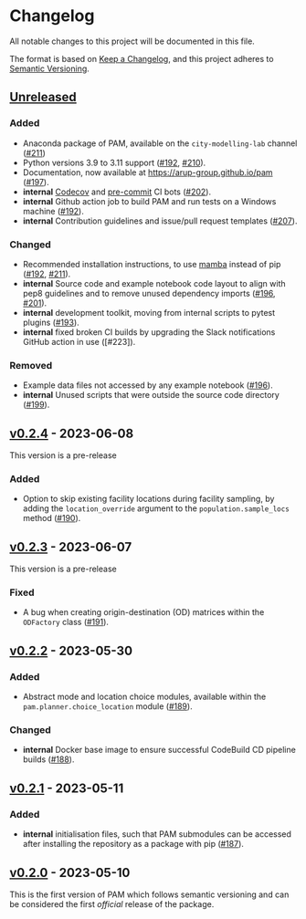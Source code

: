 <!---
Changelog headings can be any of:

Added: for new features.
Changed: for changes in existing functionality.
Deprecated: for soon-to-be removed features.
Removed: for now removed features.
Fixed: for any bug fixes.
Security: in case of vulnerabilities.
-->

# Changelog

All notable changes to this project will be documented in this file.

The format is based on [Keep a Changelog](https://keepachangelog.com/en/1.1.0/),
and this project adheres to [Semantic Versioning](https://semver.org/spec/v2.0.0.html).

## [Unreleased]

### Added
- Anaconda package of PAM, available on the `city-modelling-lab` channel ([#211])
- Python versions 3.9 to 3.11 support ([#192], [#210]).
- Documentation, now available at https://arup-group.github.io/pam ([#197]).
- **internal** [Codecov](https://codecov.io) and [pre-commit](https://pre-commit.ci/) CI bots ([#202]).
- **internal** Github action job to build PAM and run tests on a Windows machine ([#192]).
- **internal** Contribution guidelines and issue/pull request templates ([#207]).

### Changed
- Recommended installation instructions, to use [mamba](https://mamba.readthedocs.io/en/latest/index.html) instead of pip ([#192], [#211]).
- **internal** Source code and example notebook code layout to align with pep8 guidelines and to remove unused dependency imports ([#196], [#201]).
- **internal** development toolkit, moving from internal scripts to pytest plugins ([#193]).
- **internal** fixed broken CI builds by upgrading the Slack notifications GitHub action in use ([#223]).

### Removed
- Example data files not accessed by any example notebook ([#196]).
- **internal** Unused scripts that were outside the source code directory ([#199]).

## [v0.2.4] - 2023-06-08
This version is a pre-release

### Added
- Option to skip existing facility locations during facility sampling, by adding the `location_override` argument to the `population.sample_locs` method ([#190]).

## [v0.2.3] - 2023-06-07
This version is a pre-release

### Fixed
- A bug when creating origin-destination (OD) matrices within the `ODFactory` class ([#191]).

## [v0.2.2] - 2023-05-30

### Added
- Abstract mode and location choice modules, available within the `pam.planner.choice_location` module ([#189]).

### Changed
- **internal** Docker base image to ensure successful CodeBuild CD pipeline builds ([#188]).

## [v0.2.1] - 2023-05-11

### Added
- **internal** initialisation files, such that PAM submodules can be accessed after installing the repository as a package with pip ([#187]).

## [v0.2.0] - 2023-05-10

This is the first version of PAM which follows semantic versioning and can be considered the first _official_ release of the package. 


[unreleased]: https://github.com/arup-group/pam/compare/v0.2.4...main
[v0.2.4]: https://github.com/arup-group/pam/compare/v0.2.3...v0.2.4
[v0.2.3]: https://github.com/arup-group/pam/compare/v0.2.2...v0.2.3
[v0.2.2]: https://github.com/arup-group/pam/compare/v0.2.1...v0.2.2
[v0.2.1]: https://github.com/arup-group/pam/compare/v0.2.0...v0.2.1
[v0.2.0]: https://github.com/arup-group/pam/compare/initial_version...v0.2.0

[#211]: https://github.com/arup-group/pam/pull/211
[#210]: https://github.com/arup-group/pam/pull/210
[#207]: https://github.com/arup-group/pam/pull/207
[#202]: https://github.com/arup-group/pam/pull/202
[#201]: https://github.com/arup-group/pam/pull/201
[#199]: https://github.com/arup-group/pam/pull/199
[#197]: https://github.com/arup-group/pam/pull/197
[#196]: https://github.com/arup-group/pam/pull/196
[#193]: https://github.com/arup-group/pam/pull/193
[#192]: https://github.com/arup-group/pam/pull/192
[#191]: https://github.com/arup-group/pam/pull/191
[#190]: https://github.com/arup-group/pam/pull/190
[#189]: https://github.com/arup-group/pam/pull/189
[#188]: https://github.com/arup-group/pam/pull/188
[#187]: https://github.com/arup-group/pam/pull/187